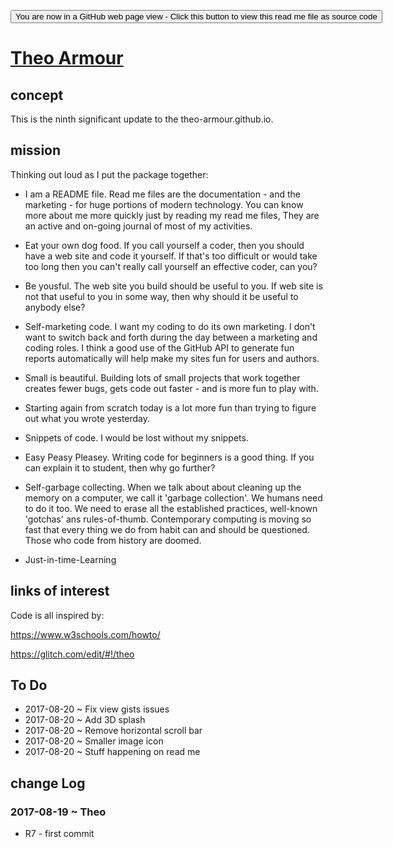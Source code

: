 <span style=display:none; >[You are now in a GitHub source code view - click this link to view Read Me file as a web page]( http://theo-armour.github.io/#README.md "View file as a web page." ) </span>

<div><input type=button onclick="window.location.href='https://github.com/theo-armour/theo-armour.github.io/blob/master/README.md'"
value="You are now in a GitHub web page view - Click this button to view this read me file as source code" ></div>

# [Theo Armour]( #README.md )


## concept

This is the ninth significant update to the theo-armour.github.io.


## mission


Thinking out loud as I put the package together:

* I am a README file. Read me files are the documentation - and the marketing - for huge portions of modern technology. You can know more about me more quickly just by reading my read me files, They are an active and on-going journal of most of my activities.

* Eat your own dog food. If you call yourself a coder, then you should have a web site and code it yourself. If that's too difficult or would take too long then you can't really call yourself an effective coder, can you?

* Be yousful. The web site you build should be useful to you. If web site is not that useful to you in some way, then why should it be useful to anybody else?

* Self-marketing code. I want my coding to do its own marketing. I don't want to switch back and forth during the day between a marketing and coding roles. I think a good use of the GitHub API to generate fun reports automatically will help make my sites fun for users and authors.

* Small is beautiful. Building lots of small projects that work together creates fewer bugs, gets code out faster - and is more fun to play with.

* Starting again from scratch today is a lot more fun than trying to figure out what you wrote yesterday.

* Snippets of code. I would be lost without my snippets.

* Easy Peasy Pleasey. Writing code for beginners is a good thing. If you can explain it to student, then why go further?

* Self-garbage collecting. When we talk about about cleaning up the memory on a computer, we call it 'garbage collection'. We humans need to do it too. We need to erase all the established practices, well-known 'gotchas' ans rules-of-thumb. Contemporary computing is moving so fast that every thing we do from habit can and should be questioned. Those who code from history are doomed.

* Just-in-time-Learning


## links of interest

Code is all inspired by:

https://www.w3schools.com/howto/

https://glitch.com/edit/#!/theo


## To Do

* 2017-08-20 ~ Fix view gists issues
* 2017-08-20 ~ Add 3D splash
* 2017-08-20 ~ Remove horizontal scroll bar
* 2017-08-20 ~ Smaller image icon
* 2017-08-20 ~ Stuff happening on read me



## change Log

### 2017-08-19 ~ Theo

* R7 - first commit
